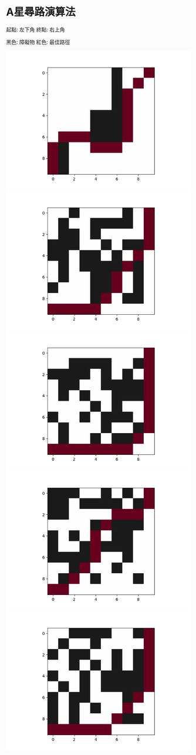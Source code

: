 # A星尋路演算法

起點: 左下角
終點: 右上角

黑色: 障礙物
紅色: 最佳路徑

![範例圖片](https://github.com/sunrimii/a-star-algorithm/blob/master/1.png)
![範例圖片](https://github.com/sunrimii/a-star-algorithm/blob/master/2.png)
![範例圖片](https://github.com/sunrimii/a-star-algorithm/blob/master/3.png)
![範例圖片](https://github.com/sunrimii/a-star-algorithm/blob/master/4.png)
![範例圖片](https://github.com/sunrimii/a-star-algorithm/blob/master/5.png)
